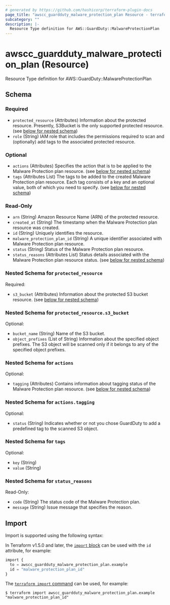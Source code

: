 ```yaml
---
# generated by https://github.com/hashicorp/terraform-plugin-docs
page_title: "awscc_guardduty_malware_protection_plan Resource - terraform-provider-awscc"
subcategory: ""
description: |-
  Resource Type definition for AWS::GuardDuty::MalwareProtectionPlan
---
```


# awscc_guardduty_malware_protection_plan (Resource)

Resource Type definition for AWS::GuardDuty::MalwareProtectionPlan



<!-- schema generated by tfplugindocs -->
## Schema

### Required

- `protected_resource` (Attributes) Information about the protected resource. Presently, S3Bucket is the only supported protected resource. (see [below for nested schema](#nestedatt--protected_resource))
- `role` (String) IAM role that includes the permissions required to scan and (optionally) add tags to the associated protected resource.

### Optional

- `actions` (Attributes) Specifies the action that is to be applied to the Malware Protection plan resource. (see [below for nested schema](#nestedatt--actions))
- `tags` (Attributes List) The tags to be added to the created Malware Protection plan resource. Each tag consists of a key and an optional value, both of which you need to specify. (see [below for nested schema](#nestedatt--tags))

### Read-Only

- `arn` (String) Amazon Resource Name (ARN) of the protected resource.
- `created_at` (String) The timestamp when the Malware Protection plan resource was created.
- `id` (String) Uniquely identifies the resource.
- `malware_protection_plan_id` (String) A unique identifier associated with Malware Protection plan resource.
- `status` (String) Status of the Malware Protection plan resource.
- `status_reasons` (Attributes List) Status details associated with the Malware Protection plan resource status. (see [below for nested schema](#nestedatt--status_reasons))

<a id="nestedatt--protected_resource"></a>
### Nested Schema for `protected_resource`

Required:

- `s3_bucket` (Attributes) Information about the protected S3 bucket resource. (see [below for nested schema](#nestedatt--protected_resource--s3_bucket))

<a id="nestedatt--protected_resource--s3_bucket"></a>
### Nested Schema for `protected_resource.s3_bucket`

Optional:

- `bucket_name` (String) Name of the S3 bucket.
- `object_prefixes` (List of String) Information about the specified object prefixes. The S3 object will be scanned only if it belongs to any of the specified object prefixes.



<a id="nestedatt--actions"></a>
### Nested Schema for `actions`

Optional:

- `tagging` (Attributes) Contains information about tagging status of the Malware Protection plan resource. (see [below for nested schema](#nestedatt--actions--tagging))

<a id="nestedatt--actions--tagging"></a>
### Nested Schema for `actions.tagging`

Optional:

- `status` (String) Indicates whether or not you chose GuardDuty to add a predefined tag to the scanned S3 object.



<a id="nestedatt--tags"></a>
### Nested Schema for `tags`

Optional:

- `key` (String)
- `value` (String)


<a id="nestedatt--status_reasons"></a>
### Nested Schema for `status_reasons`

Read-Only:

- `code` (String) The status code of the Malware Protection plan.
- `message` (String) Issue message that specifies the reason.

## Import

Import is supported using the following syntax:

In Terraform v1.5.0 and later, the [`import` block](https://developer.hashicorp.com/terraform/language/import) can be used with the `id` attribute, for example:

```terraform
import {
  to = awscc_guardduty_malware_protection_plan.example
  id = "malware_protection_plan_id"
}
```

The [`terraform import` command](https://developer.hashicorp.com/terraform/cli/commands/import) can be used, for example:

```shell
$ terraform import awscc_guardduty_malware_protection_plan.example "malware_protection_plan_id"
```
